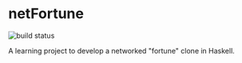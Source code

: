 # netFortune
![build status](https://travis-ci.org/jhc-at-home/netFortune.svg?branch=master)

A learning project to develop a networked "fortune" clone in Haskell.
